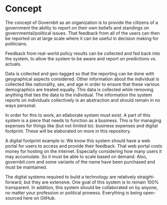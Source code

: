 # Concept
The concept of Governbit as an organization is to provide the citizens of a government the ability to report on their own beliefs and standings on governmental/political issues. That feedback from all of the users can then be reported on at large scale where it can be useful in decision making for politicians.

Feedback from real-world policy results can be collected and fed back into the system, to allow the system to be aware and report on predictions vs. actuals.

Data is collected and geo-tagged so that the reporting can be done with geographical aspects considered. Other information about the individual is collected like nationality, sex, and age in order to ensure that these various demographics are treated equally. This data is collected while removing anything that ties the data to the individual. The information the system reports on individuals collectively is an abstraction and should remain in no ways personal.

In order for this to work, an ellaborate system must exist. A part of this system is a piece that needs to function as a business. This is for managing expenses for things like (but not limited to): business expenses and digital footprint. These will be elaborated on more in this repository.

A digital footprint example is: We know this system should have a web portal for users to access and provide their feedback. That web portal costs money for hosting on the internet. Especially considering how many users it may accumulate. So it must be able to scale based on demand. Also, governbit.com and some variants of the name have been purchased and must be maintained.

The digital systems required to build a technology are relatively straight-forward, but they are extensive. One goal of this system is to remain 100% transparent. In addition, this system should be collaborated on by anyone, no matter your profession or political prowess. Everything is being open-sourced here on GitHub.
